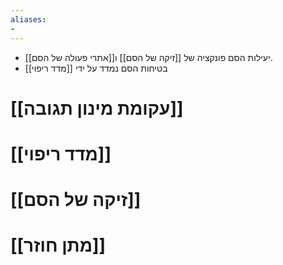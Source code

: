 ```yaml
---
aliases:
-
---
```

- יעילות הסם פונקציה של [[זיקה של הסם]] ו[[אתרי פעולה של הסם]].
- בטיחות הסם נמדד על ידי [[מדד ריפוי]]
# [[עקומת מינון תגובה]]
# [[מדד ריפוי]]
# [[זיקה של הסם]]
# [[מתן חוזר]]
